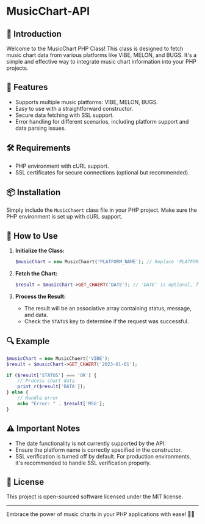# MusicChart-API

## 🎵 Introduction
Welcome to the MusicChart PHP Class! This class is designed to fetch music chart data from various platforms like VIBE, MELON, and BUGS. It's a simple and effective way to integrate music chart information into your PHP projects.

## 🚀 Features
- Supports multiple music platforms: VIBE, MELON, BUGS.
- Easy to use with a straightforward constructor.
- Secure data fetching with SSL support.
- Error handling for different scenarios, including platform support and data parsing issues.

## 🛠 Requirements
- PHP environment with cURL support.
- SSL certificates for secure connections (optional but recommended).

## 📦 Installation
Simply include the `MusicChaert` class file in your PHP project. Make sure the PHP environment is set up with cURL support.

## 📖 How to Use
1. **Initialize the Class:**
   ```php
   $musicChart = new MusicChaert('PLATFORM_NAME'); // Replace 'PLATFORM_NAME' with 'VIBE', 'MELON', or 'BUGS'
   ```

2. **Fetch the Chart:**
   ```php
   $result = $musicChart->GET_CHAERT('DATE'); // 'DATE' is optional, format: 'YYYY-MM-DD'
   ```

3. **Process the Result:**
   - The result will be an associative array containing status, message, and data.
   - Check the `STATUS` key to determine if the request was successful.

## 🔍 Example
```php
$musicChart = new MusicChaert('VIBE');
$result = $musicChart->GET_CHAERT('2023-01-01');

if ($result['STATUS'] === 'OK') {
    // Process chart data
    print_r($result['DATA']);
} else {
    // Handle error
    echo "Error: " . $result['MSG'];
}
```

## ⚠️ Important Notes
- The date functionality is not currently supported by the API.
- Ensure the platform name is correctly specified in the constructor.
- SSL verification is turned off by default. For production environments, it's recommended to handle SSL verification properly.

## 📃 License
This project is open-sourced software licensed under the MIT license.

---

Embrace the power of music charts in your PHP applications with ease! 🎉🎼
